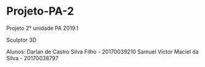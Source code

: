# Projeto-PA-2
Projeto 2° unidade PA 2019.1

Sculptor 3D

Alunos:
Darlan de Castro Silva Filho - 20170039210
Samuel Victor Maciel da Silva - 20170038797
